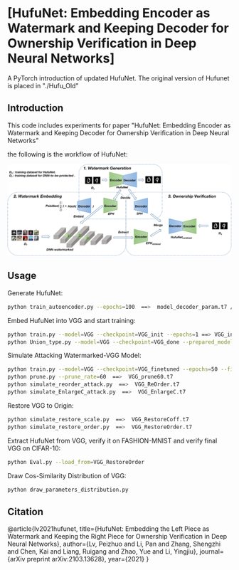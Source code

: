 # [HufuNet: Embedding Encoder as Watermark and Keeping Decoder for Ownership Verification in Deep Neural Networks]

A PyTorch introduction of updated HufuNet. The original version of Hufunet is placed in "./Hufu_Old"


## Introduction
This code includes experiments for paper "HufuNet: Embedding Encoder as Watermark and Keeping Decoder for Ownership Verification in Deep Neural Networks"

the following is the workflow of HufuNet:

![alt text](./resources/workflow.png)

## Usage

Generate HufuNet:
```bash
python train_autoencoder.py --epochs=100  ==>  model_decoder_param.t7 / model_encoder_param.t7
```
Embed HufuNet into VGG and start training:
```bash
python train.py --model=VGG --checkpoint=VGG_init --epochs=1 ==> VGG_init.t7
python Union_type.py --model=VGG --checkpoint=VGG_done --prepared_model ./checkpoints/VGG_init.t7 --epoch=50 ==> VGG_embeded.t7 / VGG_done.t7
```

Simulate Attacking Watermarked-VGG Model:
```bash
python train.py --model=VGG --checkpoint=VGG_finetuned --epochs=50 --finetune=1 --load_from=VGG_done ==> VGG_finetuned.t7
python prune.py --prune_rate=60  ==>  VGG_prune60.t7 
python simulate_reorder_attack.py  ==>  VGG_ReOrder.t7 
python simulate_EnlargeC_attack.py  ==>  VGG_EnlargeC.t7
```

Restore VGG to Origin:
```bash
python simulate_restore_scale.py  ==>  VGG_RestoreCoff.t7 
python simulate_restore_order.py  ==>  VGG_RestoreOrder.t7
```
Extract HufuNet from VGG, verify it on FASHION-MNIST and verify final VGG on CIFAR-10:
```bash
python Eval.py --load_from=VGG_RestoreOrder
```

Draw Cos-Similarity Distribution of VGG:
```bash
python draw_parameters_distribution.py
```

## Citation

@article{lv2021hufunet,
  title={HufuNet: Embedding the Left Piece as Watermark and Keeping the Right Piece for Ownership Verification in Deep Neural Networks},
  author={Lv, Peizhuo and Li, Pan and Zhang, Shengzhi and Chen, Kai and Liang, Ruigang and Zhao, Yue and Li, Yingjiu},
  journal={arXiv preprint arXiv:2103.13628},
  year={2021}
}
